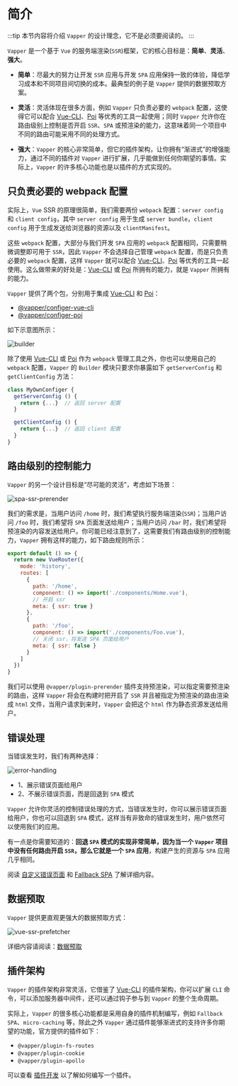# 简介

:::tip
本节内容将介绍 `Vapper` 的设计理念，它不是必须要阅读的。
:::

`Vapper` 是一个基于 `Vue` 的服务端渲染(`SSR`)框架，它的核心目标是：**简单**、**灵活**、**强大**。

- **简单**：尽最大的努力让开发 `SSR` 应用与开发 `SPA` 应用保持一致的体验，降低学习成本和不同项目间切换的成本。最典型的例子是 `Vapper` 提供的数据预取方案。

- **灵活**：灵活体现在很多方面，例如 `Vapper` 只负责必要的 `webpack` 配置，这使得它可以配合 [Vue-CLI](https://cli.vuejs.org/)、[Poi](https://poi.js.org/) 等优秀的工具一起使用；同时 `Vapper` 允许你在路由级别上控制是否开启 `SSR`、`SPA` 或预渲染的能力，这意味着同一个项目中不同的路由可能采用不同的处理方式。

- **强大**：`Vapper` 的核心非常简单，但它的插件架构，让你拥有“渐进式”的增强能力，通过不同的插件对 `Vapper` 进行扩展，几乎能做到任何你期望的事情。实际上，`Vapper` 的许多核心功能也是以插件的方式实现的。

## 只负责必要的 webpack 配置

实际上，`Vue` SSR 的原理很简单，我们需要两份 `webpack` 配置：`server config` 和 `client config`，其中 `server config` 用于生成 `server bundle`，`client config` 用于生成发送给浏览器的资源以及 `clientManifest`。

这些 `webpack` 配置，大部分与我们开发 `SPA` 应用的 `webpack` 配置相同，只需要稍微调整即可用于 `SSR`，因此 `Vapper` 不会选择自己管理 `webpack` 配置，而是只负责必要的 `webpack` 配置，这样 `Vapper` 就可以配合 [Vue-CLI](https://cli.vuejs.org/)、[Poi](https://poi.js.org/) 等优秀的工具一起使用。这么做带来的好处是：[Vue-CLI](https://cli.vuejs.org/) 或 [Poi](https://poi.js.org/) 所拥有的能力，就是 `Vapper` 所拥有的能力。

`Vapper` 提供了两个包，分别用于集成 [Vue-CLI](https://cli.vuejs.org/) 和 [Poi](https://poi.js.org/)：

- [@vapper/configer-vue-cli](/zh/configer.html#vapper-configer-vue-cli)
- [@vapper/configer-poi](/zh/configer.html#vapper-configer-poi)

如下示意图所示：

![builder](@imgs/builder.png)

除了使用 [Vue-CLI](https://cli.vuejs.org/) 或 [Poi](https://poi.js.org/) 作为 `webpack` 管理工具之外，你也可以使用自己的 `webpack` 配置，`Vapper` 的 `Builder` 模块只要求你暴露如下 `getServerConfig` 和 `getClientConfig` 方法：

```js
class MyOwnConfiger {
  getServerConfig () {
    return {...}  // 返回 server 配置
  }

  getClientConfig () {
    return {...}  // 返回 client 配置
  }
}
```

## 路由级别的控制能力

`Vapper` 的另一个设计目标是“尽可能的灵活”，考虑如下场景：

![spa-ssr-prerender](@imgs/spa-ssr-prerender.png)

我们的需求是，当用户访问 `/home` 时，我们希望执行服务端渲染(`SSR`)；当用户访问 `/foo` 时，我们希望将 `SPA` 页面发送给用户；当用户访问 `/bar` 时，我们希望将预渲染的内容发送给用户。你可能已经注意到了，这需要我们有路由级别的控制能力，`Vapper` 拥有这样的能力，如下路由规则所示：

```js {9,15}
export default () => {
  return new VueRouter({
    mode: 'history',
    routes: [
      {
        path: '/home',
        component: () => import('./components/Home.vue'),
        // 开启 ssr
        meta: { ssr: true }
      },
      {
        path: '/foo',
        component: () => import('./components/Foo.vue'),
        // 关闭 ssr，将发送 SPA 页面给用户
        meta: { ssr: false }
      }
    ]
  })
}
```

我们可以使用 `@vapper/plugin-prerender` 插件支持预渲染，可以指定需要预渲染的路由，这样 `Vapper` 将会在构建时把开启了 `SSR` 并且被指定为预渲染的路由渲染成 `html` 文件，当用户请求到来时，`Vapper` 会把这个 `html` 作为静态资源发送给用户。

## 错误处理

当错误发生时，我们有两种选择：

![error-handling](@imgs/error-handling.png)

- 1、展示错误页面给用户
- 2、不展示错误页面，而是回退到 `SPA` 模式

`Vapper` 允许你灵活的控制错误处理的方式，当错误发生时，你可以展示错误页面给用户，你也可以回退到 `SPA` 模式，这样当有非致命的错误发生时，用户依然可以使用我们的应用。

有一点是你需要知道的：**回退 `SPA` 模式的实现非常简单，因为当一个 `Vapper` 项目中没有任何路由开启 `SSR`，那么它就是一个 `SPA` 应用**，构建产生的资源与 `SPA` 应用几乎相同。

阅读 [自定义错误页面](/zh/error-handling.html#自定义错误页面) 和 [Fallback SPA](/zh/error-handling.html#回退-spa-模式) 了解详细内容。

## 数据预取

`Vapper` 提供更直观更强大的数据预取方式：

![vue-ssr-prefetcher](@imgs/vue-ssr-prefetcher.png)

详细内容请阅读：[数据预取](/zh/data-prefetching.html#createfetcher-函数)

## 插件架构

`Vapper` 的插件架构非常灵活，它借鉴了 [Vue-CLI](https://cli.vuejs.org/) 的插件架构，你可以扩展 `CLI` 命令，可以添加服务器中间件，还可以通过钩子参与到 `Vapper` 的整个生命周期。

实际上，`Vapper` 的很多核心功能都是采用自身的插件机制编写，例如 `Fallback SPA`、`micro-caching` 等，除此之外 `Vapper` 通过插件能够渐进式的支持许多你期望的功能，官方提供的插件如下：

- `@vapper/plugin-fs-routes`
- `@vapper/plugin-cookie`
- `@vapper/plugin-apollo`

可以查看 [插件开发](/zh/write-plugin.html) 以了解如何编写一个插件。